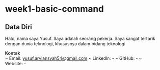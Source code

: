 # week1-basic-command


## Data Diri
Halo, nama saya Yusuf. Saya adalah seorang pekerja. Saya sangat tertarik dengan dunia teknologi, khususnya dalam bidang teknologi

**Kontak**\
~ Email: yusuf.arviansyah54@gmail.com
~ LinkedIn: -
~ GitHub: -
~ Website: -

